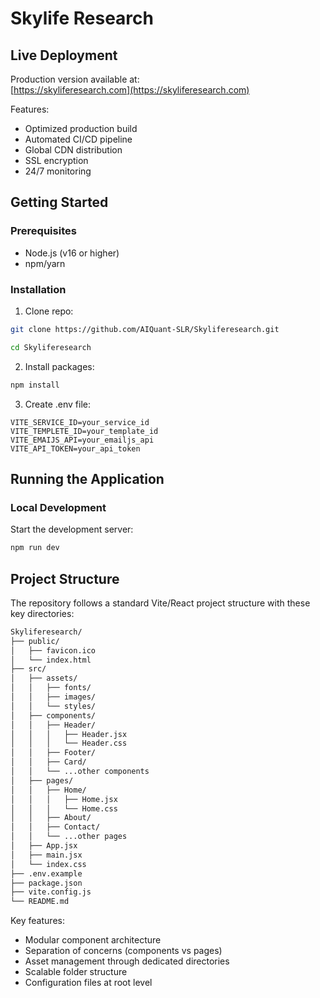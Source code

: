 # Skylife Research
## Live Deployment

Production version available at:  
[https://skyliferesearch.com](https://skyliferesearch.com)

Features:
- Optimized production build
- Automated CI/CD pipeline
- Global CDN distribution
- SSL encryption
- 24/7 monitoring

## Getting Started

### Prerequisites
- Node.js (v16 or higher)
- npm/yarn

### Installation
1. Clone repo:
```bash
git clone https://github.com/AIQuant-SLR/Skyliferesearch.git
```
```bash
cd Skyliferesearch
```
2. Install packages:
```bash
npm install
```
3. Create .env file:
```env
VITE_SERVICE_ID=your_service_id
VITE_TEMPLETE_ID=your_template_id
VITE_EMAIJS_API=your_emailjs_api
VITE_API_TOKEN=your_api_token
```
## Running the Application

### Local Development
Start the development server:
```bash
npm run dev
```

## Project Structure

The repository follows a standard Vite/React project structure with these key directories:
```markdown
Skyliferesearch/
├── public/
│   ├── favicon.ico
│   └── index.html
├── src/
│   ├── assets/
│   │   ├── fonts/
│   │   ├── images/
│   │   └── styles/
│   ├── components/
│   │   ├── Header/
│   │   │   ├── Header.jsx
│   │   │   └── Header.css
│   │   ├── Footer/
│   │   ├── Card/
│   │   └── ...other components
│   ├── pages/
│   │   ├── Home/
│   │   │   ├── Home.jsx
│   │   │   └── Home.css
│   │   ├── About/
│   │   ├── Contact/
│   │   └── ...other pages
│   ├── App.jsx
│   ├── main.jsx
│   └── index.css
├── .env.example
├── package.json
├── vite.config.js
└── README.md
```

Key features:
- Modular component architecture
- Separation of concerns (components vs pages)
- Asset management through dedicated directories
- Scalable folder structure
- Configuration files at root level
